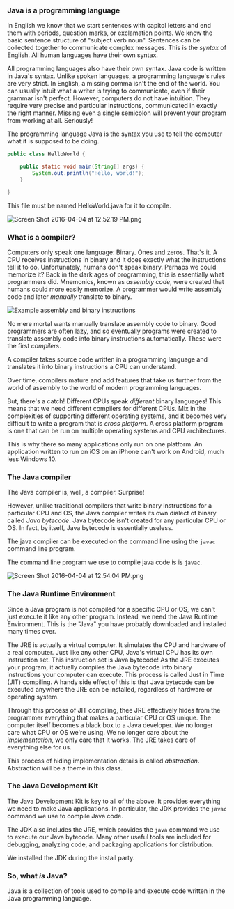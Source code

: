 ### Java is a programming language

In English we know that we start sentences with capitol letters and end them with periods, question marks, or exclamation points. We know the basic sentence structure of "subject verb noun". Sentences can be collected together to communicate complex messages. This is the _syntax_ of English. All human languages have their own syntax.

All programming languages also have their own syntax. Java code is written in Java's syntax. Unlike spoken languages, a programming language's rules are very strict. In English, a missing comma isn't the end of the world. You can usually intuit what a writer is trying to communicate, even if their grammar isn't perfect. However, computers do not have intuition. They require very precise and particular instructions, communicated in exactly the right manner. Missing even a single semicolon will prevent your program from working at all. Seriously!

The programming language Java is the syntax you use to tell the computer what it is supposed to be doing.

```java
public class HelloWorld {

    public static void main(String[] args) {
        System.out.println("Hello, world!");
    }

}
```

This file must be named HelloWorld.java for it to compile.

![Screen Shot 2016-04-04 at 12.52.19 PM.png](https://tiy-learn-content.s3.amazonaws.com/5b77edad-Screen%20Shot%202016-04-04%20at%2012.52.19%20PM.png)

### What is a compiler?

Computers only speak one language: Binary. Ones and zeros. That's it. A CPU receives instructions in binary and it does exactly what the instructions tell it to do. Unfortunately, humans don't speak binary. Perhaps we could memorize it? Back in the dark ages of programming, this is essentially what programmers did. Mnemonics, known as _assembly code_, were created that humans could more easily memorize. A programmer would write assembly code and later _manually_ translate to binary.

![Example assembly and binary instructions](https://tiy-learn-content.s3.amazonaws.com/aeef70ab-example%20assembly%20and%20binary%20instructions.png)

No mere mortal wants manually translate assembly code to binary. Good programmers are often lazy, and so eventually programs were created to translate assembly code into binary instructions automatically. These were the first _compilers_.

A compiler takes source code written in a programming language and translates it into binary instructions a CPU can understand.

Over time, compilers mature and add features that take us further from the world of assembly to the world of modern programming languages.

But, there's a catch! Different CPUs speak _different_ binary languages! This means that we need different compilers for different CPUs. Mix in the complexities of supporting different operating systems, and it becomes very difficult to write a program that is _cross platform_. A cross platform program is one that can be run on multiple operating systems and CPU architectures.

This is why there so many applications only run on one platform. An application written to run on iOS on an iPhone can't work on Android, much less Windows 10.

### The Java compiler

The Java compiler is, well, a compiler. Surprise!

However, unlike traditional compilers that write binary instructions for a particular CPU and OS, the Java compiler writes its own dialect of binary called _Java bytecode_. Java bytecode isn't created for any particular CPU or OS. In fact, by itself, Java bytecode is essentially useless.

The java compiler can be executed on the command line using the `javac` command line program.

The command line program we use to compile java code is is `javac`. 

![Screen Shot 2016-04-04 at 12.54.04 PM.png](https://tiy-learn-content.s3.amazonaws.com/8a92bce7-Screen%20Shot%202016-04-04%20at%2012.54.04%20PM.png)

### The Java Runtime Environment

Since a Java program is not compiled for a specific CPU or OS, we can't just execute it like any other program. Instead, we need the Java Runtime Environment. This is the "Java" you have probably downloaded and installed many times over.

The JRE is actually a virtual computer. It simulates the CPU and hardware of a real computer. Just like any other CPU, Java's virtual CPU has its own instruction set. This instruction set is Java bytecode! As the JRE executes your program, it actually compiles the Java bytecode into binary instructions your computer can execute. This process is called Just in Time (JIT) compiling. A handy side effect of this is that Java bytecode can be executed anywhere the JRE can be installed, regardless of hardware or operating system.

Through this process of JIT compiling, thee JRE effectively hides from the programmer everything that makes a particular CPU or OS unique. The computer itself becomes a black box to a Java developer. We no longer care what CPU or OS we're using. We no longer care about the _implementation_, we only care that it works. The JRE takes care of everything else for us.

This process of hiding implementation details is called _abstraction_. Abstraction will be a theme in this class.

<!-- demo: actually run the program using java. note the syntax: java helloworld.class -->

### The Java Development Kit

The Java Development Kit is key to all of the above. It provides everything we need to make Java applications. In particular, the JDK provides the `javac` command we use to compile Java code.

The JDK also includes the JRE, which provides the `java` command we use to execute our Java bytecode. Many other useful tools are included for debugging, analyzing code, and packaging applications for distribution.

We installed the JDK during the install party.

### So, what _is_ Java?

Java is a collection of tools used to compile and execute code written in the Java programming language.
